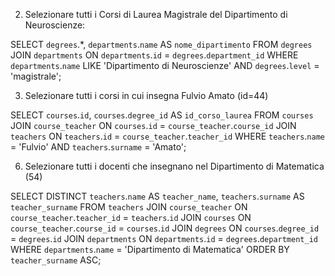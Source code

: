 
2. Selezionare tutti i Corsi di Laurea Magistrale del Dipartimento di
Neuroscienze:

SELECT `degrees`.*, `departments`.`name` AS `nome_dipartimento` 
FROM `degrees` 
JOIN `departments` 
ON `departments`.`id` = `degrees`.`department_id` 
WHERE `departments`.`name` LIKE 'Dipartimento di Neuroscienze' AND `degrees`.`level` = 'magistrale';

3. Selezionare tutti i corsi in cui insegna Fulvio Amato (id=44)

SELECT `courses`.`id`, `courses`.`degree_id` AS `id_corso_laurea`
FROM `courses`
JOIN `course_teacher` ON `courses`.`id` = `course_teacher`.`course_id`
JOIN `teachers` ON `teachers`.`id` = `course_teacher`.`teacher_id`
WHERE `teachers`.`name` = 'Fulvio' AND `teachers`.`surname` = 'Amato';

6. Selezionare tutti i docenti che insegnano nel Dipartimento di
Matematica (54)

SELECT DISTINCT `teachers`.`name` AS `teacher_name`, `teachers`.`surname` AS `teacher_surname` 
FROM `teachers` 
JOIN `course_teacher` ON `course_teacher`.`teacher_id` = `teachers`.`id` JOIN `courses` ON `course_teacher`.`course_id` = `courses`.`id` 
JOIN `degrees` ON `courses`.`degree_id` = `degrees`.`id` 
JOIN `departments` ON `departments`.`id` = `degrees`.`department_id` 
WHERE `departments`.`name` = 'Dipartimento di Matematica' 
ORDER BY `teacher_surname` ASC;

